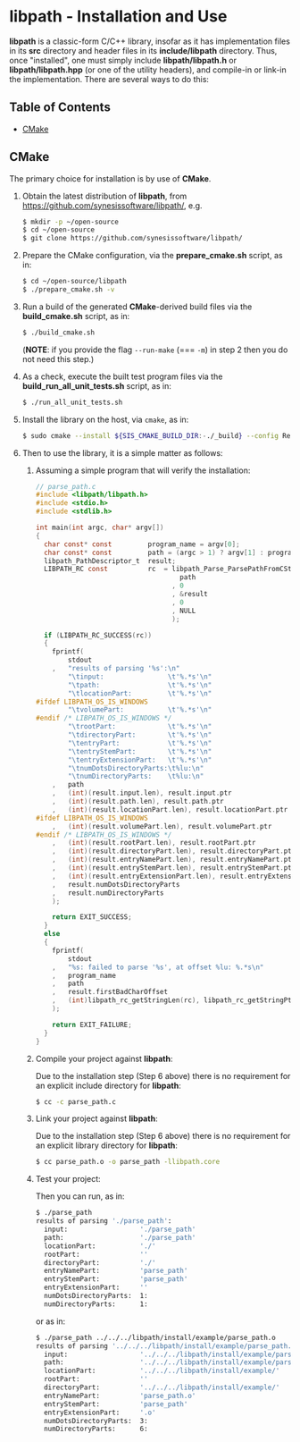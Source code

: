 # libpath - Installation and Use <!-- omit in toc -->

**libpath** is a classic-form C/C++ library, insofar as it has
implementation files in its **src** directory and header files in its
**include/libpath** directory. Thus, once "installed", one must simply
include **libpath/libpath.h** or **libpath/libpath.hpp** (or one of the utility headers), and compile-in
or link-in the implementation. There are several ways to do this:


## Table of Contents <!-- omit in toc -->

- [CMake](#cmake)




## CMake

The primary choice for installation is by use of **CMake**.

1. Obtain the latest distribution of **libpath**, from
   https://github.com/synesissoftware/libpath/, e.g.

   ```bash
   $ mkdir -p ~/open-source
   $ cd ~/open-source
   $ git clone https://github.com/synesissoftware/libpath/
   ```

2. Prepare the CMake configuration, via the **prepare_cmake.sh** script, as
   in:

   ```bash
   $ cd ~/open-source/libpath
   $ ./prepare_cmake.sh -v
   ```

3. Run a build of the generated **CMake**-derived build files via the
   **build_cmake.sh** script, as in:

   ```bash
   $ ./build_cmake.sh
   ```

   (**NOTE**: if you provide the flag `--run-make` (=== `-m`) in step 2 then you do
   not need this step.)

4. As a check, execute the built test program files via the
   **build_run_all_unit_tests.sh** script, as in:

   ```bash
   $ ./run_all_unit_tests.sh
   ```

5. Install the library on the host, via `cmake`, as in:


   ```bash
   $ sudo cmake --install ${SIS_CMAKE_BUILD_DIR:-./_build} --config Release
   ```

7. Then to use the library, it is a simple matter as follows:

   1. Assuming a simple program that will verify the installation:

      ```C
      // parse_path.c
      #include <libpath/libpath.h>
      #include <stdio.h>
      #include <stdlib.h>

      int main(int argc, char* argv[])
      {
        char const* const         program_name = argv[0];
        char const* const         path = (argc > 1) ? argv[1] : program_name;
        libpath_PathDescriptor_t  result;
        LIBPATH_RC const          rc  = libpath_Parse_ParsePathFromCStyleString(
                                          path
                                        , 0
                                        , &result
                                        , 0
                                        , NULL
                                        );

        if (LIBPATH_RC_SUCCESS(rc))
        {
          fprintf(
              stdout
          ,   "results of parsing '%s':\n"
              "\tinput:                \t'%.*s'\n"
              "\tpath:                 \t'%.*s'\n"
              "\tlocationPart:         \t'%.*s'\n"
      #ifdef LIBPATH_OS_IS_WINDOWS
              "\tvolumePart:           \t'%.*s'\n"
      #endif /* LIBPATH_OS_IS_WINDOWS */
              "\trootPart:             \t'%.*s'\n"
              "\tdirectoryPart:        \t'%.*s'\n"
              "\tentryPart:            \t'%.*s'\n"
              "\tentryStemPart:        \t'%.*s'\n"
              "\tentryExtensionPart:   \t'%.*s'\n"
              "\tnumDotsDirectoryParts:\t%lu:\n"
              "\tnumDirectoryParts:    \t%lu:\n"
          ,   path
          ,   (int)(result.input.len), result.input.ptr
          ,   (int)(result.path.len), result.path.ptr
          ,   (int)(result.locationPart.len), result.locationPart.ptr
      #ifdef LIBPATH_OS_IS_WINDOWS
          ,   (int)(result.volumePart.len), result.volumePart.ptr
      #endif /* LIBPATH_OS_IS_WINDOWS */
          ,   (int)(result.rootPart.len), result.rootPart.ptr
          ,   (int)(result.directoryPart.len), result.directoryPart.ptr
          ,   (int)(result.entryNamePart.len), result.entryNamePart.ptr
          ,   (int)(result.entryStemPart.len), result.entryStemPart.ptr
          ,   (int)(result.entryExtensionPart.len), result.entryExtensionPart.ptr
          ,   result.numDotsDirectoryParts
          ,   result.numDirectoryParts
          );

          return EXIT_SUCCESS;
        }
        else
        {
          fprintf(
              stdout
          ,   "%s: failed to parse '%s', at offset %lu: %.*s\n"
          ,   program_name
          ,   path
          ,   result.firstBadCharOffset
          ,   (int)libpath_rc_getStringLen(rc), libpath_rc_getStringPtr(rc)
          );

          return EXIT_FAILURE;
        }
      }
      ```

   2. Compile your project against **libpath**:

      Due to the installation step (Step 6 above) there is no requirement
      for an explicit include directory for **libpath**:

      ```bash
      $ cc -c parse_path.c
      ```

   3. Link your project against **libpath**:

      Due to the installation step (Step 6 above) there is no requirement
      for an explicit library directory for **libpath**:

      ```bash
      $ cc parse_path.o -o parse_path -llibpath.core
      ```

   4. Test your project:

      Then you can run, as in:

      ```bash
      $ ./parse_path
      results of parsing './parse_path':
        input:                  './parse_path'
        path:                   './parse_path'
        locationPart:           './'
        rootPart:               ''
        directoryPart:          './'
        entryNamePart:          'parse_path'
        entryStemPart:          'parse_path'
        entryExtensionPart:     ''
        numDotsDirectoryParts:  1:
        numDirectoryParts:      1:
      ```

      or as in:

      ```bash
      $ ./parse_path ../../../libpath/install/example/parse_path.o
      results of parsing '../../../libpath/install/example/parse_path.o':
        input:                  '../../../libpath/install/example/parse_path.o'
        path:                   '../../../libpath/install/example/parse_path.o'
        locationPart:           '../../../libpath/install/example/'
        rootPart:               ''
        directoryPart:          '../../../libpath/install/example/'
        entryNamePart:          'parse_path.o'
        entryStemPart:          'parse_path'
        entryExtensionPart:     '.o'
        numDotsDirectoryParts:  3:
        numDirectoryParts:      6:
      ```


<!-- ########################### end of file ########################### -->

